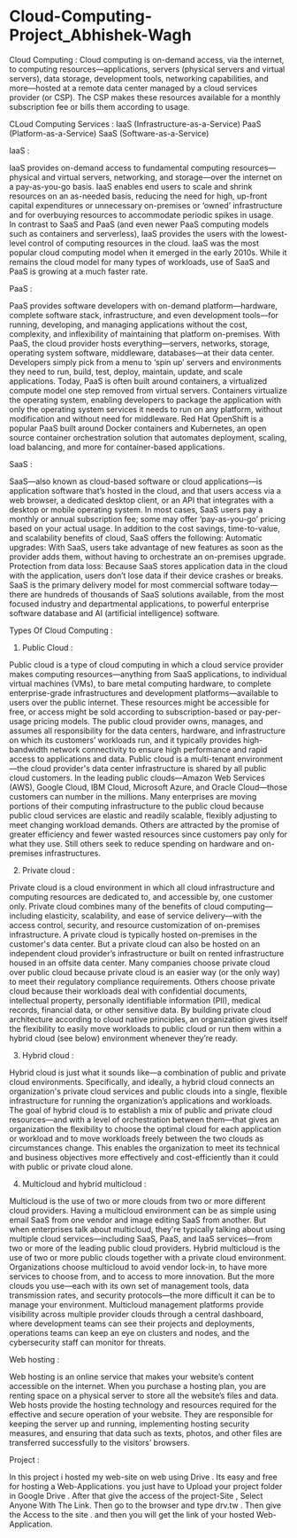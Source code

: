 # Cloud-Computing-Project_Abhishek-Wagh
Cloud Computing :
Cloud computing is on-demand access, via the internet, to computing resources—applications, servers (physical servers and virtual servers), data storage, development tools, networking capabilities, and more—hosted at a remote data center managed by a cloud services provider (or CSP). The CSP makes these resources available for a monthly subscription fee or bills them according to usage.

CLoud Computing Services :
IaaS (Infrastructure-as-a-Service)
PaaS (Platform-as-a-Service)
SaaS (Software-as-a-Service)

IaaS :

IaaS provides on-demand access to fundamental computing resources—physical and virtual servers, networking, and storage—over the internet on a pay-as-you-go basis. IaaS enables end users to scale and shrink resources on an as-needed basis, reducing the need for high, up-front capital expenditures or unnecessary on-premises or ‘owned’ infrastructure and for overbuying resources to accommodate periodic spikes in usage.  
In contrast to SaaS and PaaS (and even newer PaaS computing models such as containers and serverless), IaaS provides the users with the lowest-level control of computing resources in the cloud.
IaaS was the most popular cloud computing model when it emerged in the early 2010s. While it remains the cloud model for many types of workloads, use of SaaS and PaaS is growing at a much faster rate.

PaaS :

PaaS provides software developers with on-demand platform—hardware, complete software stack, infrastructure, and even development tools—for running, developing, and managing applications without the cost, complexity, and inflexibility of maintaining that platform on-premises.
With PaaS, the cloud provider hosts everything—servers, networks, storage, operating system software, middleware, databases—at their data center. Developers simply pick from a menu to ‘spin up’ servers and environments they need to run, build, test, deploy, maintain, update, and scale applications.
Today, PaaS is often built around containers, a virtualized compute model one step removed from virtual servers. Containers virtualize the operating system, enabling developers to package the application with only the operating system services it needs to run on any platform, without modification and without need for middleware.
Red Hat OpenShift is a popular PaaS built around Docker containers and Kubernetes, an open source container orchestration solution that automates deployment, scaling, load balancing, and more for container-based applications.


SaaS :

SaaS—also known as cloud-based software or cloud applications—is application software that’s hosted in the cloud, and that users access via a web browser, a dedicated desktop client, or an API that integrates with a desktop or mobile operating system. In most cases, SaaS users pay a monthly or annual subscription fee; some may offer ‘pay-as-you-go’ pricing based on your actual usage.
In addition to the cost savings, time-to-value, and scalability benefits of cloud, SaaS offers the following:
Automatic upgrades: With SaaS, users take advantage of new features as soon as the provider adds them, without having to orchestrate an on-premises upgrade.
Protection from data loss: Because SaaS stores application data in the cloud with the application, users don’t lose data if their device crashes or breaks.
SaaS is the primary delivery model for most commercial software today—there are hundreds of thousands of SaaS solutions available, from the most focused industry and departmental applications, to powerful enterprise software database and AI (artificial intelligence) software.


Types Of Cloud Computing :

1. Public Cloud :

Public cloud is a type of cloud computing in which a cloud service provider makes computing resources—anything from SaaS applications, to individual virtual machines (VMs), to bare metal computing hardware, to complete enterprise-grade infrastructures and development platforms—available to users over the public internet. These resources might be accessible for free, or access might be sold according to subscription-based or pay-per-usage pricing models.
The public cloud provider owns, manages, and assumes all responsibility for the data centers, hardware, and infrastructure on which its customers’ workloads run, and it typically provides high-bandwidth network connectivity to ensure high performance and rapid access to applications and data.
Public cloud is a multi-tenant environment—the cloud provider's data center infrastructure is shared by all public cloud customers. In the leading public clouds—Amazon Web Services (AWS), Google Cloud, IBM Cloud, Microsoft Azure, and Oracle Cloud—those customers can number in the millions.
Many enterprises are moving portions of their computing infrastructure to the public cloud because public cloud services are elastic and readily scalable, flexibly adjusting to meet changing workload demands. Others are attracted by the promise of greater efficiency and fewer wasted resources since customers pay only for what they use. Still others seek to reduce spending on hardware and on-premises infrastructures.

2. Private cloud :

Private cloud is a cloud environment in which all cloud infrastructure and computing resources are dedicated to, and accessible by, one customer only. Private cloud combines many of the benefits of cloud computing—including elasticity, scalability, and ease of service delivery—with the access control, security, and resource customization of on-premises infrastructure.
A private cloud is typically hosted on-premises in the customer's data center. But a private cloud can also be hosted on an independent cloud provider’s infrastructure or built on rented infrastructure housed in an offsite data center.
Many companies choose private cloud over public cloud because private cloud is an easier way (or the only way) to meet their regulatory compliance requirements. Others choose private cloud because their workloads deal with confidential documents, intellectual property, personally identifiable information (PII), medical records, financial data, or other sensitive data.
By building private cloud architecture according to cloud native principles, an organization gives itself the flexibility to easily move workloads to public cloud or run them within a hybrid cloud (see below) environment whenever they’re ready.

3. Hybrid cloud :

Hybrid cloud is just what it sounds like—a combination of public and private cloud environments. Specifically, and ideally, a hybrid cloud connects an organization's private cloud services and public clouds into a single, flexible infrastructure for running the organization’s applications and workloads.
The goal of hybrid cloud is to establish a mix of public and private cloud resources—and with a level of orchestration between them—that gives an organization the flexibility to choose the optimal cloud for each application or workload and to move workloads freely between the two clouds as circumstances change. This enables the organization to meet its technical and business objectives more effectively and cost-efficiently than it could with public or private cloud alone.

4. Multicloud and hybrid multicloud :

Multicloud is the use of two or more clouds from two or more different cloud providers. Having a multicloud environment can be as simple using email SaaS from one vendor and image editing SaaS from another. But when enterprises talk about multicloud, they're typically talking about using multiple cloud services—including SaaS, PaaS, and IaaS services—from two or more of the leading public cloud providers.
Hybrid multicloud is the use of two or more public clouds together with a private cloud environment.
Organizations choose multicloud to avoid vendor lock-in, to have more services to choose from, and to access to more innovation. But the more clouds you use—each with its own set of management tools, data transmission rates, and security protocols—the more difficult it can be to manage your environment. Multicloud management platforms provide visibility across multiple provider clouds through a central dashboard, where development teams can see their projects and deployments, operations teams can keep an eye on clusters and nodes, and the cybersecurity staff can monitor for threats.


Web hosting :

Web hosting is an online service that makes your website’s content accessible on the internet. When you purchase a hosting plan, you are renting space on a physical server to store all the website’s files and data.
Web hosts provide the hosting technology and resources required for the effective and secure operation of your website. They are responsible for keeping the server up and running, implementing hosting security measures, and ensuring that data such as texts, photos, and other files are transferred successfully to the visitors’ browsers.

Project :

In this project i hosted my web-site on web using Drive . Its easy and free for hosting a Web-Applications.
you just have to Upload your project folder in Google Drive .
After that give the access of the project-Site , Select Anyone With The Link.
Then go to the browser and type drv.tw .
Then give the Access to the site .
and then you will get the link of your hosted Web-Application.

